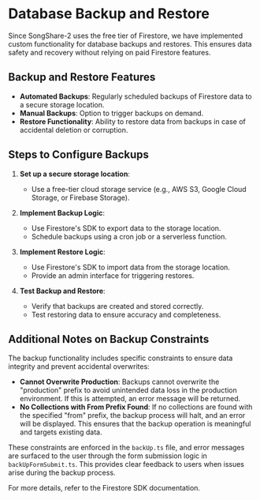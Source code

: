 # Database Backup and Restore

Since SongShare-2 uses the free tier of Firestore, we have implemented custom functionality for database backups and restores. This ensures data safety and recovery without relying on paid Firestore features.

## Backup and Restore Features

- **Automated Backups**: Regularly scheduled backups of Firestore data to a secure storage location.
- **Manual Backups**: Option to trigger backups on demand.
- **Restore Functionality**: Ability to restore data from backups in case of accidental deletion or corruption.

## Steps to Configure Backups

1. **Set up a secure storage location**:

   - Use a free-tier cloud storage service (e.g., AWS S3, Google Cloud Storage, or Firebase Storage).

2. **Implement Backup Logic**:

   - Use Firestore's SDK to export data to the storage location.
   - Schedule backups using a cron job or a serverless function.

3. **Implement Restore Logic**:

   - Use Firestore's SDK to import data from the storage location.
   - Provide an admin interface for triggering restores.

4. **Test Backup and Restore**:
   - Verify that backups are created and stored correctly.
   - Test restoring data to ensure accuracy and completeness.

## Additional Notes on Backup Constraints

The backup functionality includes specific constraints to ensure data integrity and prevent accidental overwrites:

- **Cannot Overwrite Production**: Backups cannot overwrite the "production" prefix to avoid unintended data loss in the production environment. If this is attempted, an error message will be returned.
- **No Collections with From Prefix Found**: If no collections are found with the specified "from" prefix, the backup process will halt, and an error will be displayed. This ensures that the backup operation is meaningful and targets existing data.

These constraints are enforced in the `backUp.ts` file, and error messages are surfaced to the user through the form submission logic in `backUpFormSubmit.ts`. This provides clear feedback to users when issues arise during the backup process.

For more details, refer to the Firestore SDK documentation.
